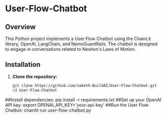 # User-Flow-Chatbot
## Overview
This Python project implements a User Flow Chatbot using the ChainLit library, OpenAI, LangChain, and NemoGuardRails. The chatbot is designed to engage in conversations related to Newton's Laws of Motion.

## Installation
1. **Clone the repository:**
   ```bash
   git clone https://github.com/saketh-BuildAI/User-Flow-Chatbot.git
   cd User-Flow-Chatbot

##Install dependencies:
pip install -r requirements.txt
##Set up your OpenAI API key:
export OPENAI_API_KEY='your-api-key'
##Run the User Flow Chatbot:
chainlit run user-flow-chatbot.py
